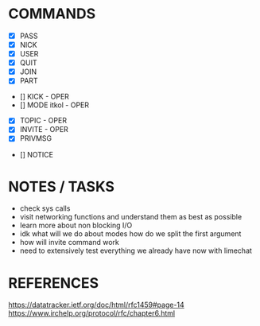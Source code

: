 # COMMANDS

- [x] PASS
- [x] NICK
- [x] USER
- [x] QUIT
- [x] JOIN
- [x] PART
- [] KICK - OPER
- [] MODE itkol - OPER
- [x] TOPIC - OPER
- [x] INVITE - OPER
- [X] PRIVMSG
- [] NOTICE

# NOTES / TASKS

- check sys calls
- visit networking functions and understand them as best as possible
- learn more about non blocking I/O
- idk what will we do about modes how do we split the first argument
- how will invite command work
- need to extensively test everything we already have now with limechat

# REFERENCES

https://datatracker.ietf.org/doc/html/rfc1459#page-14
https://www.irchelp.org/protocol/rfc/chapter6.html


